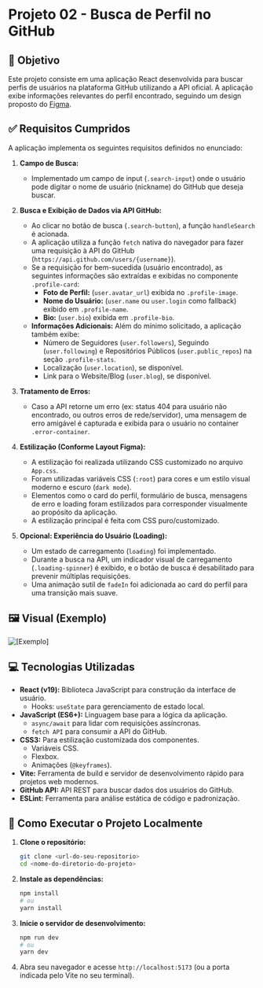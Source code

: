 # Projeto 02 - Busca de Perfil no GitHub

## 📝 Objetivo

Este projeto consiste em uma aplicação React desenvolvida para buscar perfis de usuários na plataforma GitHub utilizando a API oficial. A aplicação exibe informações relevantes do perfil encontrado, seguindo um design proposto do [Figma](https://www.figma.com/proto/DqtFxC6312M32mLt8FpJjq/inovation-class?page-id=22%3A2864&node-id=22-4293&viewport=359%2C115%2C0.25&t=SHsEqEgaMrXGMKwv-1&scaling=scale-down-width&content-scaling=fixed&starting-point-node-id=22%3A4293&show-proto-sidebar=1).

## ✅ Requisitos Cumpridos

A aplicação implementa os seguintes requisitos definidos no enunciado:

1.  **Campo de Busca:**
    *   Implementado um campo de input (`.search-input`) onde o usuário pode digitar o nome de usuário (nickname) do GitHub que deseja buscar.

2.  **Busca e Exibição de Dados via API GitHub:**
    *   Ao clicar no botão de busca (`.search-button`), a função `handleSearch` é acionada.
    *   A aplicação utiliza a função `fetch` nativa do navegador para fazer uma requisição à API do GitHub (`https://api.github.com/users/{username}`).
    *   Se a requisição for bem-sucedida (usuário encontrado), as seguintes informações são extraídas e exibidas no componente `.profile-card`:
        *   **Foto de Perfil:** (`user.avatar_url`) exibida no `.profile-image`.
        *   **Nome do Usuário:** (`user.name` ou `user.login` como fallback) exibido em `.profile-name`.
        *   **Bio:** (`user.bio`) exibida em `.profile-bio`.
    *   **Informações Adicionais:** Além do mínimo solicitado, a aplicação também exibe:
        *   Número de Seguidores (`user.followers`), Seguindo (`user.following`) e Repositórios Públicos (`user.public_repos`) na seção `.profile-stats`.
        *   Localização (`user.location`), se disponível.
        *   Link para o Website/Blog (`user.blog`), se disponível.

3.  **Tratamento de Erros:**
    *   Caso a API retorne um erro (ex: status 404 para usuário não encontrado, ou outros erros de rede/servidor), uma mensagem de erro amigável é capturada e exibida para o usuário no container `.error-container`.

4.  **Estilização (Conforme Layout Figma):**
    *   A estilização foi realizada utilizando CSS customizado no arquivo `App.css`.
    *   Foram utilizadas variáveis CSS (`:root`) para cores e um estilo visual moderno e escuro (`dark mode`).
    *   Elementos como o card do perfil, formulário de busca, mensagens de erro e loading foram estilizados para corresponder visualmente ao propósito da aplicação.
    *   A estilização principal é feita com CSS puro/customizado.

5.  **Opcional: Experiência do Usuário (Loading):**
    *   Um estado de carregamento (`loading`) foi implementado.
    *   Durante a busca na API, um indicador visual de carregamento (`.loading-spinner`) é exibido, e o botão de busca é desabilitado para prevenir múltiplas requisições.
    *   Uma animação sutil de `fadeIn` foi adicionada ao card do perfil para uma transição mais suave.

## 🖼️ Visual (Exemplo)

![\[Exemplo\]](https://cdn.imgchest.com/files/yrgcnwremg4.png)

## 💻 Tecnologias Utilizadas

*   **React (v19):** Biblioteca JavaScript para construção da interface de usuário.
    *   Hooks: `useState` para gerenciamento de estado local.
*   **JavaScript (ES6+):** Linguagem base para a lógica da aplicação.
    *   `async/await` para lidar com requisições assíncronas.
    *   `fetch API` para consumir a API do GitHub.
*   **CSS3:** Para estilização customizada dos componentes.
    *   Variáveis CSS.
    *   Flexbox.
    *   Animações (`@keyframes`).
*   **Vite:** Ferramenta de build e servidor de desenvolvimento rápido para projetos web modernos.
*   **GitHub API:** API REST para buscar dados dos usuários do GitHub.
*   **ESLint:** Ferramenta para análise estática de código e padronização.

## 🚀 Como Executar o Projeto Localmente

1.  **Clone o repositório:**
    ```bash
    git clone <url-do-seu-repositorio>
    cd <nome-do-diretorio-do-projeto>
    ```
2.  **Instale as dependências:**
    ```bash
    npm install
    # ou
    yarn install
    ```
3.  **Inicie o servidor de desenvolvimento:**
    ```bash
    npm run dev
    # ou
    yarn dev
    ```
4.  Abra seu navegador e acesse `http://localhost:5173` (ou a porta indicada pelo Vite no seu terminal).